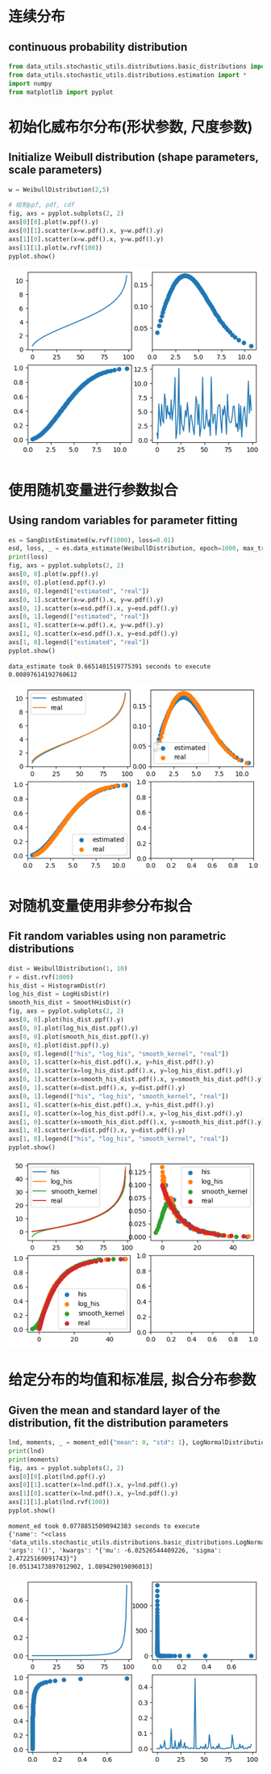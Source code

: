 # 连续分布
## continuous probability distribution


```python
from data_utils.stochastic_utils.distributions.basic_distributions import *
from data_utils.stochastic_utils.distributions.estimation import *
import numpy
from matplotlib import pyplot
```

# 初始化威布尔分布(形状参数, 尺度参数)
## Initialize Weibull distribution (shape parameters, scale parameters)


```python
w = WeibullDistribution(2,5)
```

```python
# 绘制ppf, pdf, cdf
fig, axs = pyplot.subplots(2, 2)
axs[0][0].plot(w.ppf().y)
axs[0][1].scatter(x=w.pdf().x, y=w.pdf().y)
axs[1][0].scatter(x=w.pdf().x, y=w.pdf().y)
axs[1][1].plot(w.rvf(100))
pyplot.show()
```


    
![png](output_4_0.png)
    


# 使用随机变量进行参数拟合
## Using random variables for parameter fitting

```python
es = SangDistEstimated(w.rvf(1000), loss=0.01)
esd, loss, _ = es.data_estimate(WeibullDistribution, epoch=1000, max_try=20, timer=True)
print(loss)
fig, axs = pyplot.subplots(2, 2)
axs[0, 0].plot(w.ppf().y)
axs[0, 0].plot(esd.ppf().y)
axs[0, 0].legend(["estimated", "real"])
axs[0, 1].scatter(x=w.pdf().x, y=w.pdf().y)
axs[0, 1].scatter(x=esd.pdf().x, y=esd.pdf().y)
axs[0, 1].legend(["estimated", "real"])
axs[1, 0].scatter(x=w.pdf().x, y=w.pdf().y)
axs[1, 0].scatter(x=esd.pdf().x, y=esd.pdf().y)
axs[1, 0].legend(["estimated", "real"])
pyplot.show()
```

    data_estimate took 0.6651401519775391 seconds to execute
    0.00897614192760612
    


    
![png](output_6_1.png)
    


# 对随机变量使用非参分布拟合
## Fit random variables using non parametric distributions

```python
dist = WeibullDistribution(1, 10)
r = dist.rvf(1000)
his_dist = HistogramDist(r)
log_his_dist = LogHisDist(r)
smooth_his_dist = SmoothHisDist(r)
fig, axs = pyplot.subplots(2, 2)
axs[0, 0].plot(his_dist.ppf().y)
axs[0, 0].plot(log_his_dist.ppf().y)
axs[0, 0].plot(smooth_his_dist.ppf().y)
axs[0, 0].plot(dist.ppf().y)
axs[0, 0].legend(["his", "log_his", "smooth_kernel", "real"])
axs[0, 1].scatter(x=his_dist.pdf().x, y=his_dist.pdf().y)
axs[0, 1].scatter(x=log_his_dist.pdf().x, y=log_his_dist.pdf().y)
axs[0, 1].scatter(x=smooth_his_dist.pdf().x, y=smooth_his_dist.pdf().y)
axs[0, 1].scatter(x=dist.pdf().x, y=dist.pdf().y)
axs[0, 1].legend(["his", "log_his", "smooth_kernel", "real"])
axs[1, 0].scatter(x=his_dist.pdf().x, y=his_dist.pdf().y)
axs[1, 0].scatter(x=log_his_dist.pdf().x, y=log_his_dist.pdf().y)
axs[1, 0].scatter(x=smooth_his_dist.pdf().x, y=smooth_his_dist.pdf().y)
axs[1, 0].scatter(x=dist.pdf().x, y=dist.pdf().y)
axs[1, 0].legend(["his", "log_his", "smooth_kernel", "real"])
pyplot.show()
```


    
![png](output_8_0.png)
    


# 给定分布的均值和标准层, 拟合分布参数
## Given the mean and standard layer of the distribution, fit the distribution parameters

```python
lnd, moments, _ = moment_ed({"mean": 0, "std": 1}, LogNormalDistribution, timer=True, epoch=1000)
print(lnd)
print(moments)
fig, axs = pyplot.subplots(2, 2)
axs[0][0].plot(lnd.ppf().y)
axs[0][1].scatter(x=lnd.pdf().x, y=lnd.pdf().y)
axs[1][0].scatter(x=lnd.pdf().x, y=lnd.pdf().y)
axs[1][1].plot(lnd.rvf(100))
pyplot.show()
```

    moment_ed took 0.07788515090942383 seconds to execute
    {'name': "<class 'data_utils.stochastic_utils.distributions.basic_distributions.LogNormalDistribution'>", 'args': '()', 'kwargs': "{'mu': -6.02526544409226, 'sigma': 2.47225169091743}"}
    [0.05134173897012902, 1.089429019896013]
    


    
![png](output_10_1.png)
    



```python

```
